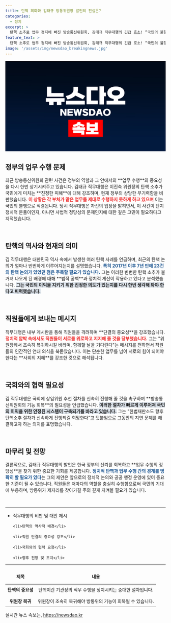 ```yaml
---
title: 탄핵 희화화 김태규 방통위원장 발언의 진실은?
categories:
  - 정치
excerpt: >
  탄핵 소추로 업무 정지에 빠진 방송통신위원회, 김태규 직무대행의 긴급 호소! “국민의 불행”이라며 정치적 탄압과 공무원 사기 저하를 지적. 과연 방통위의 미래는?
feature_text: >
  탄핵 소추로 업무 정지에 빠진 방송통신위원회, 김태규 직무대행의 긴급 호소! “국민의 불행”이라며 정치적 탄압과 공무원 사기 저하를 지적. 과연 방통위의 미래는?
image: '/assets/img/newsdao_breakingnews.jpg'
---
```


<p><img src="/assets/img/newsdao_breakingnews.jpg" alt="flaretime 속보" /></p>

<h2 data-ke-size="size26">정부의 업무 수행 문제</h2>

<p data-ke-size="size16">최근 방송통신위원회 관련 사건은 정부의 역할과 그 안에서의 **업무 수행**의 중요성을 다시 한번 상기시켜주고 있습니다. 김태규 직무대행은 이진숙 위원장의 탄핵 소추가 국민에게 미치는 **진정한 피해**에 대해 강조하며, 현재 정부의 상당한 무기력함을 비판했습니다. <b><span style="color: #ee2323;">이 상황은 각 부처가 맡은 업무를 제대로 수행하지 못하게 하고 있으며</span></b> 이는 국민의 불행으로 직결됩니다. 당시 직무대행은 자신의 입장을 밝히면서, 이 사건이 단지 정치적 분풀이인지, 아니면 사법적 정당성의 문제인지에 대한 깊은 고민이 필요하다고 지적했습니다.</p>

<p data-ke-size="size16">&nbsp;</p>

<h2 data-ke-size="size26">탄핵의 역사와 현재의 의미</h2>

<p data-ke-size="size16">김 직무대행은 대한민국 역사 속에서 발생한 여러 탄핵 사례를 언급하며, 최근의 탄핵 논의가 얼마나 빈번하게 이루어지는지를 설명했습니다. <b><span style="color: #1a5490;">특히 2017년 이후 7년 만에 23건의 탄핵 논의가 있었던 점은 주목할 필요가 있습니다.</span></b> 그는 이러한 빈번한 탄핵 소추가 불거져 나오게 된 배경에 대해 **법적 공백**과 정치적 계산이 작용하고 있다고 분석했습니다. <b><span style="background-color: #21538527;">그는 국민의 이익을 지키기 위한 진정한 의도가 있는지를 다시 한번 생각해 봐야 한다고 피력했습니다.</span></b></p>

<p data-ke-size="size16">&nbsp;</p>

<h2 data-ke-size="size26">직원들에게 보내는 메시지</h2>

<p data-ke-size="size16">직무대행은 내부 게시판을 통해 직원들을 격려하며 **단결의 중요성**을 강조했습니다. <b><span style="color: #ee2323;">정치적 압박 속에서도 직원들이 서로를 위로하고 지지해 줄 것을 당부했습니다.</span></b> 그는 "위원장께서 조속히 복귀하시길 바라며, 함께할 날을 기다린다"는 메시지를 전하면서 직원들의 인간적인 연대 의식을 북돋았습니다. 이는 단순한 업무를 넘어 서로의 힘이 되어야 한다는 **사회의 지혜**를 강조한 것으로 해석됩니다.</p>

<p data-ke-size="size16">&nbsp;</p>

<h2 data-ke-size="size26">국회와의 협력 필요성</h2>

<p data-ke-size="size16">김 직무대행은 국회에 상임위원 추천 절차를 신속히 진행해 줄 것을 촉구하며 **방송통신위원회의 기능 회복**의 필요성을 언급했습니다. <b><span style="background-color: #21538527;">이러한 절차가 빠르게 이루어져 국민의 이익을 위한 안정된 시스템이 구축되기를 바라고 있습니다.</span></b> 그는 "헌법재판소도 향후 탄핵소추 절차가 신속하게 진행되길 희망한다"고 덧붙임으로 그동안의 지연 문제를 해결하고자 하는 의지를 표명했습니다.</p>

<p data-ke-size="size16">&nbsp;</p>

<h2 data-ke-size="size26">마무리 및 전망</h2>

<p data-ke-size="size16">결론적으로, 김태규 직무대행의 발언은 한국 정부의 신뢰를 회복하고 **업무 수행의 정당성**을 찾기 위한 중요한 기회를 제공합니다. <b><span style="color: #1a5490;">정치적 탄핵과 업무 수행 간의 경계를 명확히 할 필요가 있다</span></b>는 그의 제안은 앞으로의 정치적 논의와 공공 행정 운영에 있어 중요한 기준이 될 수 있습니다. 직원들은 저마다의 역할을 충실히 수행함으로써 국민의 기대에 부응하며, 방통위가 제자리를 찾아가길 주의 깊게 지켜볼 필요가 있습니다.</p>

<p data-ke-size="size16">&nbsp;</p>

<hr>

<ul>
    <li>직무대행의 비판 및 대안 제시</li>

    <li>탄핵의 역사적 배경</li>

    <li>직원 단결의 중요성 강조</li>

    <li>국회와의 협력 요청</li>

    <li>향후 전망 및 조치</li>
</ul>

<hr>

<table style="width: 100%;">
    <thead>
        <tr>
            <td style="text-align: center; height: 40px;"><b>제목</b></td>
            <td style="text-align: center; height: 40px;"><b>내용</b></td>
        </tr>
    </thead>
    <tbody>
        <tr>
            <td style="text-align: center; height: 30px;"><b>탄핵의 중요성</b></td>
            <td style="text-align: center; height: 30px;">탄핵이란 기관장의 직무 수행을 정지시키는 중대한 절차입니다.</td>
        </tr>
        <tr>
            <td style="text-align: center; height: 30px;"><b>위원장 복귀</b></td>
            <td style="text-align: center; height: 30px;">위원장이 조속히 복귀해야 방통위의 기능이 회복될 수 있습니다.</td>
        </tr>
    </tbody>
</table>
실시간 뉴스 속보는, <a href="https://newsdao.kr" rel="dofollow">https://newsdao.kr</a>


